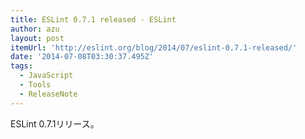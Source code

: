 ```yaml
---
title: ESLint 0.7.1 released - ESLint
author: azu
layout: post
itemUrl: 'http://eslint.org/blog/2014/07/eslint-0.7.1-released/'
date: '2014-07-08T03:30:37.495Z'
tags:
  - JavaScript
  - Tools
  - ReleaseNote
---
```

ESLint 0.7.1リリース。
